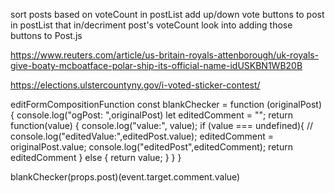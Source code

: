 sort posts based on voteCount in postList
add up/down vote buttons to post in postList that in/decriment post's voteCount
  look into adding those buttons to Post.js

https://www.reuters.com/article/us-britain-royals-attenborough/uk-royals-give-boaty-mcboatface-polar-ship-its-official-name-idUSKBN1WB20B

  https://elections.ulstercountyny.gov/i-voted-sticker-contest/

  editFormCompositionFunction 
  const blankChecker = function (originalPost) {
  console.log("ogPost: ",originalPost)
  let editedComment = "";
  return function(value) {
    console.log("value:", value);
    if (value === undefined){
      // console.log("editedValue:",editedPost.value);
      editedComment = originalPost.value;
      console.log("editedPost",editedComment);
    return editedComment
  }
  else {
    return value;
  }
  }
}

blankChecker(props.post)(event.target.comment.value)